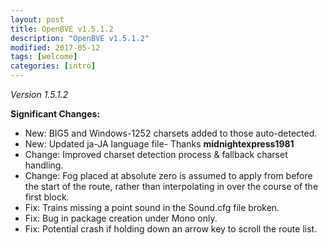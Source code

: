 ```yaml
---
layout: post
title: OpenBVE v1.5.1.2
description: "OpenBVE v1.5.1.2"
modified: 2017-05-12
tags: [welcome]
categories: [intro]
---
```


*Version 1.5.1.2*

**Significant Changes:**
* New: BIG5 and Windows-1252 charsets added to those auto-detected.
* New: Updated ja-JA language file- Thanks __midnightexpress1981__
* Change: Improved charset detection process & fallback charset handling.
* Change: Fog placed at absolute zero is assumed to apply from before the start of the route, rather than interpolating in over the course of the first block.
* Fix: Trains missing a point sound in the Sound.cfg file broken.
* Fix: Bug in package creation under Mono only.
* Fix: Potential crash if holding down an arrow key to scroll the route list.
